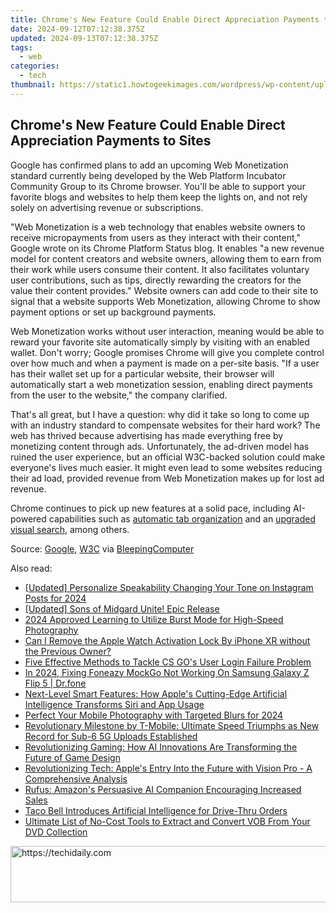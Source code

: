 ```yaml
---
title: Chrome's New Feature Could Enable Direct Appreciation Payments to Sites
date: 2024-09-12T07:12:38.375Z
updated: 2024-09-13T07:12:38.375Z
tags:
  - web
categories:
  - tech
thumbnail: https://static1.howtogeekimages.com/wordpress/wp-content/uploads/2024/01/google-chrome-hero.jpg
---
```


## Chrome's New Feature Could Enable Direct Appreciation Payments to Sites

Google has confirmed plans to add an upcoming Web Monetization standard currently being developed by the Web Platform Incubator Community Group to its Chrome browser. You'll be able to support your favorite blogs and websites to help them keep the lights on, and not rely solely on advertising revenue or subscriptions.

 "Web Monetization is a web technology that enables website owners to receive micropayments from users as they interact with their content," Google wrote on its Chrome Platform Status blog. It enables "a new revenue model for content creators and website owners, allowing them to earn from their work while users consume their content. It also facilitates voluntary user contributions, such as tips, directly rewarding the creators for the value their content provides." Website owners can add code to their site to signal that a website supports Web Monetization, allowing Chrome to show payment options or set up background payments.

 Web Monetization works without user interaction, meaning would be able to reward your favorite site automatically simply by visiting with an enabled wallet. Don't worry; Google promises Chrome will give you complete control over how much and when a payment is made on a per-site basis. "If a user has their wallet set up for a particular website, their browser will automatically start a web monetization session, enabling direct payments from the user to the website," the company clarified.

 That's all great, but I have a question: why did it take so long to come up with an industry standard to compensate websites for their hard work? The web has thrived because advertising has made everything free by monetizing content through ads. Unfortunately, the ad-driven model has ruined the user experience, but an official W3C-backed solution could make everyone's lives much easier. It might even lead to some websites reducing their ad load, provided revenue from Web Monetization makes up for lost ad revenue.

 Chrome continues to pick up new features at a solid pace, including AI-powered capabilities such as [automatic tab organization](https://facebook-video-share.techidaily.com/updated-how-to-embed-a-youtube-video-in-powerpoint/) and an [upgraded visual search](https://media-tips.techidaily.com/quick-and-effective-techniques-for-converting-video-output-vob-to-movie-file-mov-web-based-and-standalone-solutions/), among others.

 Source: [Google](https://chromestatus.com/feature/4917148755689472), [W3C](https://webmonetization.org/specification) via [BleepingComputer](https://www.bleepingcomputer.com/news/google/google-chrome-will-let-you-send-money-to-your-favourite-website/)

<ins class="adsbygoogle"
     style="display:block"
     data-ad-format="autorelaxed"
     data-ad-client="ca-pub-7571918770474297"
     data-ad-slot="1223367746"></ins>

<ins class="adsbygoogle"
     style="display:block"
     data-ad-client="ca-pub-7571918770474297"
     data-ad-slot="8358498916"
     data-ad-format="auto"
     data-full-width-responsive="true"></ins>

<span class="atpl-alsoreadstyle">Also read:</span>
<div><ul>
<li><a href="https://instagram-clips.techidaily.com/updated-personalize-speakability-changing-your-tone-on-instagram-posts-for-2024/"><u>[Updated] Personalize Speakability Changing Your Tone on Instagram Posts for 2024</u></a></li>
<li><a href="https://screen-sharing-recording.techidaily.com/updated-sons-of-midgard-unite-epic-release/"><u>[Updated] Sons of Midgard Unite! Epic Release</u></a></li>
<li><a href="https://article-files.techidaily.com/2024-approved-learning-to-utilize-burst-mode-for-high-speed-photography/"><u>2024 Approved Learning to Utilize Burst Mode for High-Speed Photography</u></a></li>
<li><a href="https://apple-account.techidaily.com/can-i-remove-the-apple-watch-activation-lock-by-iphone-xr-without-the-previous-owner-by-drfone-ios/"><u>Can I Remove the Apple Watch Activation Lock By iPhone XR without the Previous Owner?</u></a></li>
<li><a href="https://win-solutions.techidaily.com/five-effective-methods-to-tackle-cs-gos-user-login-failure-problem/"><u>Five Effective Methods to Tackle CS GO's User Login Failure Problem</u></a></li>
<li><a href="https://review-topics.techidaily.com/in-2024-fixing-foneazy-mockgo-not-working-on-samsung-galaxy-z-flip-5-drfone-by-drfone-virtual-android/"><u>In 2024, Fixing Foneazy MockGo Not Working On Samsung Galaxy Z Flip 5 | Dr.fone</u></a></li>
<li><a href="https://some-tips.techidaily.com/next-level-smart-features-how-apples-cutting-edge-artificial-intelligence-transforms-siri-and-app-usage/"><u>Next-Level Smart Features: How Apple's Cutting-Edge Artificial Intelligence Transforms Siri and App Usage</u></a></li>
<li><a href="https://extra-guidance.techidaily.com/perfect-your-mobile-photography-with-targeted-blurs-for-2024/"><u>Perfect Your Mobile Photography with Targeted Blurs for 2024</u></a></li>
<li><a href="https://some-tips.techidaily.com/revolutionary-milestone-by-t-mobile-ultimate-speed-triumphs-as-new-record-for-sub-6-5g-uploads-established/"><u>Revolutionary Milestone by T-Mobile: Ultimate Speed Triumphs as New Record for Sub-6 5G Uploads Established</u></a></li>
<li><a href="https://some-tips.techidaily.com/revolutionizing-gaming-how-ai-innovations-are-transforming-the-future-of-game-design/"><u>Revolutionizing Gaming: How AI Innovations Are Transforming the Future of Game Design</u></a></li>
<li><a href="https://some-tips.techidaily.com/revolutionizing-tech-apples-entry-into-the-future-with-vision-pro-a-comprehensive-analysis/"><u>Revolutionizing Tech: Apple's Entry Into the Future with Vision Pro - A Comprehensive Analysis</u></a></li>
<li><a href="https://some-tips.techidaily.com/rufus-amazons-persuasive-ai-companion-encouraging-increased-sales/"><u>Rufus: Amazon's Persuasive AI Companion Encouraging Increased Sales</u></a></li>
<li><a href="https://some-tips.techidaily.com/taco-bell-introduces-artificial-intelligence-for-drive-thru-orders/"><u>Taco Bell Introduces Artificial Intelligence for Drive-Thru Orders</u></a></li>
<li><a href="https://discover-hacks.techidaily.com/ultimate-list-of-no-cost-tools-to-extract-and-convert-vob-from-your-dvd-collection/"><u>Ultimate List of No-Cost Tools to Extract and Convert VOB From Your DVD Collection</u></a></li>
</ul></div>

<!-- affiliate ads begin -->
<a href="https://unicoeye.pxf.io/c/5597632/2121335/18498" target="_top" id="2121335">
  <img src="//a.impactradius-go.com/display-ad/18498-2121335" border="0" alt="https://techidaily.com" width="728" height="90"/>
</a>
<img height="0" width="0" src="https://unicoeye.pxf.io/i/5597632/2121335/18498" style="position:absolute;visibility:hidden;" border="0" />
<!-- affiliate ads end -->

